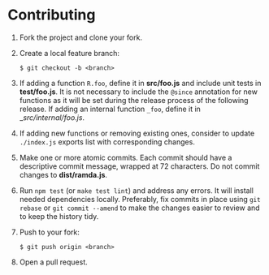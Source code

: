 # Contributing

1.  Fork the project and clone your fork.

2.  Create a local feature branch:

        $ git checkout -b <branch>

3.  If adding a function `R.foo`, define it in __src/foo.js__ and include unit
    tests in __test/foo.js__. It is not necessary to include the `@since`
    annotation for new functions as it will be set during the release process
    of the following release. If adding an internal function `_foo`, define it
    in __src/internal/_foo.js__.

4.  If adding new functions or removing existing ones, consider to update
    `./index.js` exports list with corresponding changes.

5.  Make one or more atomic commits. Each commit should have a descriptive
    commit message, wrapped at 72 characters. Do not commit changes to
    __dist/ramda.js__.

6.  Run `npm test` (or `make test lint`) and address any errors. It will install
    needed dependencies locally.  Preferably, fix commits in place using `git
    rebase` or `git commit --amend` to make the changes easier to review and to
    keep the history tidy.

7.  Push to your fork:

        $ git push origin <branch>

8.  Open a pull request.
